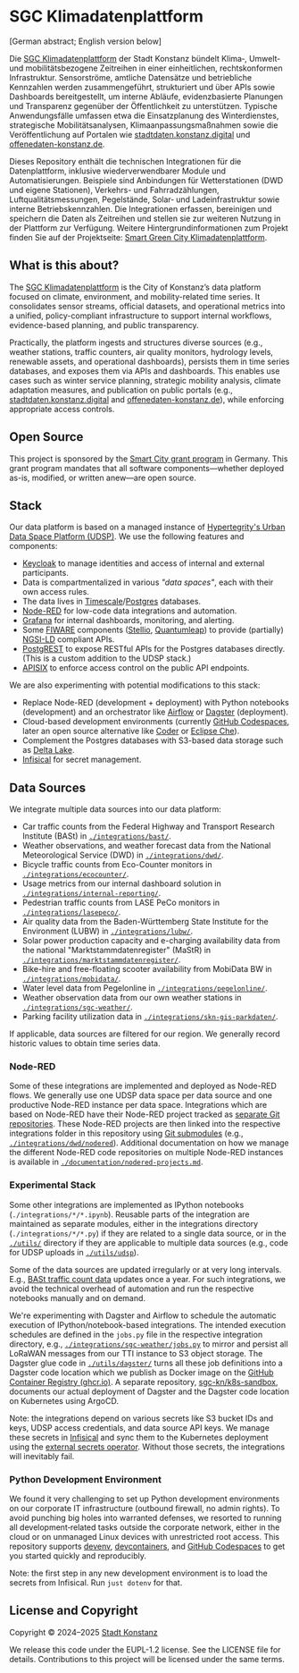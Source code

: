 # SGC Klimadatenplattform

[German abstract; English version below]

Die [SGC Klimadatenplattform](https://smart-green-city-konstanz.de/klimadatenplattform) der Stadt Konstanz bündelt Klima‑, Umwelt‑ und mobilitätsbezogene Zeitreihen in einer einheitlichen, rechtskonformen Infrastruktur. Sensorströme, amtliche Datensätze und betriebliche Kennzahlen werden zusammengeführt, strukturiert und über APIs sowie Dashboards bereitgestellt, um interne Abläufe, evidenzbasierte Planungen und Transparenz gegenüber der Öffentlichkeit zu unterstützen. Typische Anwendungsfälle umfassen etwa die Einsatzplanung des Winterdienstes, strategische Mobilitätsanalysen, Klimaanpassungsmaßnahmen sowie die Veröffentlichung auf Portalen wie [stadtdaten.konstanz.digital](https://stadtdaten.konstanz.digital/) und [offenedaten-konstanz.de](https://offenedaten-konstanz.de/).

Dieses Repository enthält die technischen Integrationen für die Datenplattform, inklusive wiederverwendbarer Module und Automatisierungen. Beispiele sind Anbindungen für Wetterstationen (DWD und eigene Stationen), Verkehrs- und Fahrradzählungen, Luftqualitätsmessungen, Pegelstände, Solar‑ und Ladeinfrastruktur sowie interne Betriebskennzahlen. Die Integrationen erfassen, bereinigen und speichern die Daten als Zeitreihen und stellen sie zur weiteren Nutzung in der Plattform zur Verfügung. Weitere Hintergrundinformationen zum Projekt finden Sie auf der Projektseite: [Smart Green City Klimadatenplattform](https://smart-green-city-konstanz.de/klimadatenplattform).

## What is this about?

The [SGC Klimadatenplattform](https://smart-green-city-konstanz.de/klimadatenplattform) is the City of Konstanz’s data platform focused on climate, environment, and mobility-related time series. It consolidates sensor streams, official datasets, and operational metrics into a unified, policy-compliant infrastructure to support internal workflows, evidence-based planning, and public transparency.

Practically, the platform ingests and structures diverse sources (e.g., weather stations, traffic counters, air quality monitors, hydrology levels, renewable assets, and operational dashboards), persists them in time series databases, and exposes them via APIs and dashboards. This enables use cases such as winter service planning, strategic mobility analysis, climate adaptation measures, and publication on public portals (e.g., [stadtdaten.konstanz.digital](https://stadtdaten.konstanz.digital/) and [offenedaten-konstanz.de](https://offenedaten-konstanz.de/)), while enforcing appropriate access controls.

## Open Source

This project is sponsored by the [Smart City grant program](https://www.smart-city-dialog.de/ueber-uns/modellprojekte-smart-cities) in Germany.
This grant program mandates that all software components—whether deployed as-is, modified, or written anew—are open source.

## Stack

Our data platform is based on a managed instance of [Hypertegrity's Urban Data Space Platform (UDSP)](https://www.hypertegrity.de/urban-data-space-platform/).
We use the following features and components:
- [Keycloak](https://www.keycloak.org/) to manage identities and access of internal and external participants. 
- Data is compartmentalized in various *"data spaces"*, each with their own access rules.
- The data lives in [Timescale](https://github.com/timescale/timescaledb)/[Postgres](https://www.postgresql.org/) databases.
- [Node-RED](https://nodered.org/) for low-code data integrations and automation.
- [Grafana](https://grafana.com/) for internal dashboards, monitoring, and alerting.
- Some [FIWARE](https://www.fiware.org/) components ([Stellio](https://stellio.readthedocs.io), [Quantumleap](https://quantumleap.readthedocs.io)) to provide (partially) [NGSI-LD](https://ngsild.org/) compliant APIs.
- [PostgREST](https://docs.postgrest.org/) to expose RESTful APIs for the Postgres databases directly. (This is a custom addition to the UDSP stack.)
- [APISIX](https://apisix.apache.org/) to enforce access control on the public API endpoints.

We are also experimenting with potential modifications to this stack:
- Replace Node-RED (development + deployment) with Python notebooks (development) and an orchestrator like [Airflow](https://airflow.apache.org/) or [Dagster](https://dagster.io/) (deployment).
- Cloud-based development environments (currently [GitHub Codespaces](https://github.com/features/codespaces), later an open source alternative like [Coder](https://coder.com/) or [Eclipse Che](https://eclipse.dev/che/)).
- Complement the Postgres databases with S3-based data storage such as [Delta Lake](https://delta.io/).
- [Infisical](https://infisical.com/) for secret management.

## Data Sources

We integrate multiple data sources into our data platform:

- Car traffic counts from the Federal Highway and Transport Research Institute (BASt) in [`./integrations/bast/`](./integrations/bast/).
- Weather observations, and weather forecast data from the National Meteorological Service (DWD) in [`./integrations/dwd/`](./integrations/dwd/).
- Bicycle traffic counts from Eco-Counter monitors in [`./integrations/ecocounter/`](./integrations/ecocounter/).
- Usage metrics from our internal dashboard solution in [`./integrations/internal-reporting/`](./integrations/internal-reporting).
- Pedestrian traffic counts from LASE PeCo monitors in [`./integrations/lasepeco/`](./integrations/lasepeco/).
- Air quality data from the Baden-Württemberg State Institute for the Environment (LUBW) in [`./integrations/lubw/`](./integrations/lubw/).
- Solar power production capacity and e-charging availability data from the national "Marktstammdatenregister" (MaStR) in [`./integrations/marktstammdatenregister/`](./integrations/marktstammdatenregister/).
- Bike-hire and free-floating scooter availability from MobiData BW in [`./integrations/mobidata/`](./integrations/mobidata/).
- Water level data from Pegelonline in [`./integrations/pegelonline/`](./integrations/pegelonline/).
- Weather observation data from our own weather stations in [`./integrations/sgc-weather/`](./integrations/sgc-weather/).
- Parking facility utilization data in [`./integrations/skn-gis-parkdaten/`](./integrations/skn-gis-parkdaten/).

If applicable, data sources are filtered for our region. We generally record historic values to obtain time series data.

### Node-RED

Some of these integrations are implemented and deployed as Node-RED flows. We generally use one UDSP data space per data source and one productive Node-RED instance per data space. Integrations which are based on Node-RED have their Node-RED project tracked as [separate Git repositories](https://github.com/orgs/sgc-kn/repositories?q=node-red-project). These Node-RED projects are then linked into the respective integrations folder in this repository using [Git submodules](https://git-scm.com/book/en/v2/Git-Tools-Submodules) (e.g., [`./integrations/dwd/nodered`](./integrations/dwd/nodered)). Additional documentation on how we manage the different Node-RED code repositories on multiple Node-RED instances is available in [`./documentation/nodered-projects.md`](./documentation/nodered-projects.md).

### Experimental Stack

Some other integrations are implemented as IPython notebooks (`./integrations/*/*.ipynb`). Reusable parts of the integration are maintained as separate modules, either in the integrations directory (`./integrations/*/*.py`) if they are related to a single data source, or in the [`./utils/`](./utils/) directory if they are applicable to multiple data sources (e.g., code for UDSP uploads in [`./utils/udsp`](./utils/udsp/)).

Some of the data sources are updated irregularly or at very long intervals. E.g., [BASt traffic count data](./integrations/bast/) updates once a year. For such integrations, we avoid the technical overhead of automation and run the respective notebooks manually and on demand.

We're experimenting with Dagster and Airflow to schedule the automatic execution of IPython/notebook-based integrations. The intended execution schedules are defined in the `jobs.py` file in the respective integration directory, e.g., [`./integrations/sgc-weather/jobs.py`](./integrations/sgc-weather/jobs.py) to mirror and persist all LoRaWAN messages from our TTI instance to S3 object storage. The Dagster glue code in [`./utils/dagster/`](./utils/dagster/) turns all these job definitions into a Dagster code location which we publish as Docker image on the [GitHub Container Registry (ghcr.io)](https://github.com/sgc-kn/platform/pkgs/container/platform).
A separate repository, [sgc-kn/k8s-sandbox](https://github.com/sgc-kn/k8s-sandbox), documents our actual deployment of Dagster and the Dagster code location on Kubernetes using ArgoCD.

Note: the integrations depend on various secrets like S3 bucket IDs and keys, UDSP access credentials, and data source API keys. We manage these secrets in [Infisical](https://infisical.com/) and sync them to the Kubernetes deployment using the [external secrets operator](https://external-secrets.io). Without those secrets, the integrations will inevitably fail.

### Python Development Environment

We found it very challenging to set up Python development environments on our corporate IT infrastructure (outbound firewall, no admin rights).
To avoid punching big holes into warranted defenses, we resorted to running all development‑related tasks outside the corporate network, either in the cloud or on unmanaged Linux devices with unrestricted root access. This repository supports [devenv](https://devenv.sh/), [devcontainers](https://containers.dev/), and [GitHub Codespaces](https://github.com/features/codespaces) to get you started quickly and reproducibly.

Note: the first step in any new development environment is to load the secrets from Infisical. Run `just dotenv` for that.

## License and Copyright

Copyright © 2024–2025 [Stadt Konstanz](https://www.konstanz.de)

We release this code under the EUPL-1.2 license. See the LICENSE file
for details. Contributions to this project will be licensed under the same
terms.
